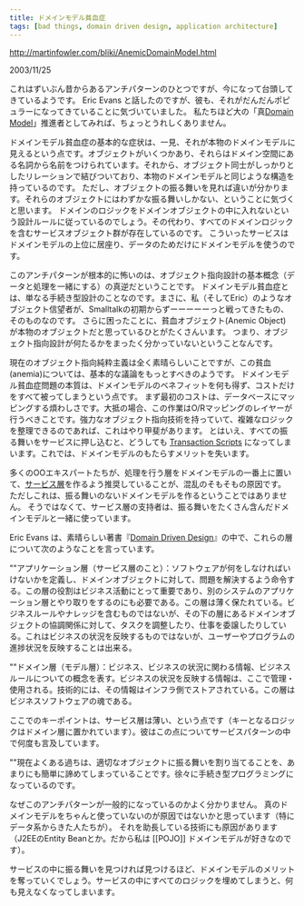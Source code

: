 ```yaml
---
title: ドメインモデル貧血症
tags: [bad things, domain driven design, application architecture]
---
```


http://martinfowler.com/bliki/AnemicDomainModel.html

2003/11/25 

これはずいぶん昔からあるアンチパターンのひとつですが、今になって台頭してきているようです。
Eric Evans と話したのですが、彼も、それがだんだんポピュラーになってきていることに気づいていました。
私たちほど大の「真[Domain Model](http://martinfowler.com/eaaCatalog/domainModel.html)」推進者としてみれば、ちょっとうれしくありません。

ドメインモデル貧血症の基本的な症状は、一見、それが本物のドメインモデルに見えるという点です。オブジェクトがいくつかあり、それらはドメイン空間にある名詞から名前をつけられています。それから、オブジェクト同士がしっかりとしたリレーションで結びついており、本物のドメインモデルと同じような構造を持っているのです。
ただし、オブジェクトの振る舞いを見れば違いが分かります。それらのオブジェクトにはわずかな振る舞いしかない、ということに気づくと思います。
ドメインのロジックをドメインオブジェクトの中に入れないという設計ルールに従っているのでしょう。その代わり、すべてのドメインロジックを含むサービスオブジェクト群が存在しているのです。
こういったサービスはドメインモデルの上位に居座り、データのためだけにドメインモデルを使うのです。

このアンチパターンが根本的に怖いのは、オブジェクト指向設計の基本概念（データと処理を一緒にする）の真逆だということです。
ドメインモデル貧血症とは、単なる手続き型設計のことなのです。まさに、私（そしてEric）のようなオブジェクト信望者が、Smalltalkの初期からずーーーーーっと戦ってきたもの、そのものなのです。
さらに困ったことに、貧血オブジェクト(Anemic Object) が本物のオブジェクトだと思っているひとがたくさんいます。
つまり、オブジェクト指向設計が何たるかをまったく分かっていないということなんです。

現在のオブジェクト指向純粋主義は全く素晴らしいことですが、この貧血(anemia)については、基本的な議論をもっとすべきのようです。
ドメインモデル貧血症問題の本質は、ドメインモデルのベネフィットを何も得ず、コストだけをすべて被ってしまうという点です。
まず最初のコストは、データベースにマッピングする煩わしさです。大抵の場合、この作業はO/Rマッピングのレイヤーが行うべきことです。強力なオブジェクト指向技術を持っていて、複雑なロジックを整理できるのであれば、これはやり甲斐があります。
とはいえ、すべての振る舞いをサービスに押し込むと、どうしても [Transaction Scripts](http://martinfowler.com/eaaCatalog/transactionScript.html) になってしまいます。これでは、ドメインモデルのもたらすメリットを失います。

多くのOOエキスパートたちが、処理を行う層をドメインモデルの一番上に置いて、[サービス層](http://martinfowler.com/eaaCatalog/serviceLayer.html)を作るよう推奨していることが、混乱のそもそもの原因です。
ただしこれは、振る舞いのないドメインモデルを作るということではありません。
そうではなくて、サービス層の支持者は、振る舞いをたくさん含んだドメインモデルと一緒に使っています。

Eric Evans は、素晴らしい著書『[Domain Driven Design](http://domaindrivendesign.org/book/)』の中で、これらの層について次のようなことを言っています。

""アプリケーション層（サービス層のこと）：ソフトウェアが何をしなければいけないかを定義し、ドメインオブジェクトに対して、問題を解決するよう命令する。この層の役割はビジネス活動にとって重要であり、別のシステムのアプリケーション層とやり取りをするのにも必要である。この層は薄く保たれている。ビジネスルールやナレッジを含むものではないが、その下の層にあるドメインオブジェクトの協調関係に対して、タスクを調整したり、仕事を委譲したりしている。これはビジネスの状況を反映するものではないが、ユーザーやプログラムの進捗状況を反映することは出来る。

""ドメイン層（モデル層）：ビジネス、ビジネスの状況に関わる情報、ビジネスルールについての概念を表す。ビジネスの状況を反映する情報は、ここで管理・使用される。技術的には、その情報はインフラ側でストアされている。この層はビジネスソフトウェアの魂である。

ここでのキーポイントは、サービス層は薄い、という点です（キーとなるロジックはドメイン層に置かれています）。彼はこの点についてサービスパターンの中で何度も言及しています。

""現在よくある過ちは、適切なオブジェクトに振る舞いを割り当てることを、あまりにも簡単に諦めてしまっていることです。徐々に手続き型プログラミングになっているのです。

なぜこのアンチパターンが一般的になっているのかよく分かりません。
真のドメインモデルをちゃんと使っていないのが原因ではないかと思っています（特にデータ系からきた人たちが）。
それを助長している技術にも原因があります（J2EEのEntity Beanとか。だから私は [[POJO]] ドメインモデルが好きなのです）。

サービスの中に振る舞いを見つければ見つけるほど、ドメインモデルのメリットを奪っていくでしょう。サービスの中にすべてのロジックを埋めてしまうと、何も見えなくなってしまいます。
